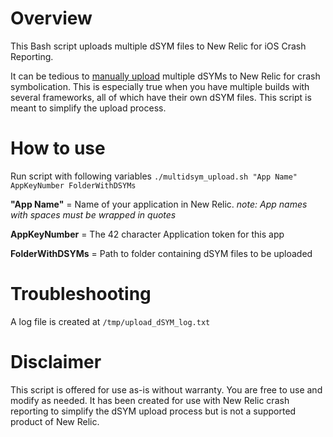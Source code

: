 # Overview
This Bash script uploads multiple dSYM files to New Relic for iOS Crash Reporting.

It can be tedious to [manually upload](https://docs.newrelic.com/docs/mobile-monitoring/new-relic-mobile-ios/install-configure/ios-agent-crash-reporting#manual-dsym) multiple dSYMs to New Relic for crash symbolication. This is especially true when you have multiple builds with several frameworks, all of which have their own dSYM files. This script is meant to simplify the upload process.

# How to use
Run script with following variables
`./multidsym_upload.sh "App Name" AppKeyNumber FolderWithDSYMs`

**"App Name"** = Name of your application in New Relic.
  *note: App names with spaces must be wrapped in quotes*

**AppKeyNumber** = The 42 character Application token for this app

**FolderWithDSYMs** = Path to folder containing dSYM files to be uploaded

# Troubleshooting

A log file is created at `/tmp/upload_dSYM_log.txt`

# Disclaimer
This script is offered for use as-is without warranty. You are free to use and modify as needed. It has been created for use with New Relic crash reporting to simplify the dSYM upload process but is not a supported product of New Relic.
